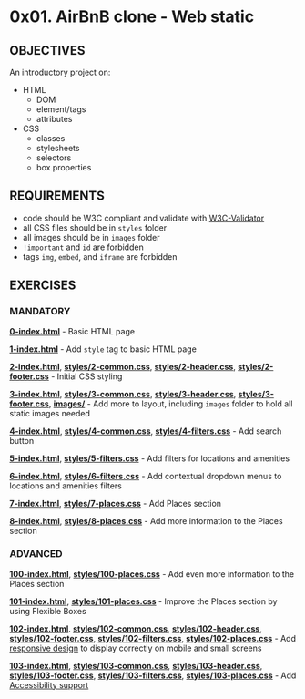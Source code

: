 # 0x01. AirBnB clone - Web static

## OBJECTIVES   
An introductory project on:   
   * HTML   
     * DOM
     * element/tags   
     * attributes   
   * CSS
     * classes   
     * stylesheets   
     * selectors   
     * box properties   

## REQUIREMENTS   
   * code should be W3C compliant and validate with [W3C-Validator](https://github.com/holbertonschool/W3C-Validator.git)   
   * all CSS files should be in `styles` folder   
   * all images should be in `images` folder   
   * `!important` and `id` are forbidden   
   * tags `img`, `embed`, and `iframe` are forbidden   

## EXERCISES

### MANDATORY

**[0-index.html](0-index.html)** - Basic HTML page   

**[1-index.html](1-index.html)** - Add `style` tag to basic HTML page   

**[2-index.html](2-index.html)**, **[styles/2-common.css](styles/2-common.css)**, **[styles/2-header.css](styles/2-header.css)**, **[styles/2-footer.css](styles/2-footer.css)** - Initial CSS styling   

**[3-index.html](3-index.html)**, **[styles/3-common.css](styles/3-common.css)**, **[styles/3-header.css](styles/3-header.css)**, **[styles/3-footer.css](styles/3-footer.css)**, **[images/](images/)** - Add more to layout, including `images` folder to hold all static images needed   

**[4-index.html](4-index.html)**, **[styles/4-common.css](styles/4-common.css)**, **[styles/4-filters.css](styles/4-filters.css)**  - Add search button   

**[5-index.html](5-index.html)**, **[styles/5-filters.css](styles/5-filters.css)** - Add filters for locations and amenities   

**[6-index.html](6-index.html)**, **[styles/6-filters.css](styles/6-filters.css)** - Add contextual dropdown menus to locations and amenities filters   

**[7-index.html](7-index.html)**, **[styles/7-places.css](styles/7-places.css)** - Add Places section   

**[8-index.html](8-index.html)**, **[styles/8-places.css](styles/8-places.css)** - Add more information to the Places section   

### ADVANCED

**[100-index.html](100-index.html)**, **[styles/100-places.css](styles/100-places.css)** - Add even more information to the Places section   

**[101-index.html](101-index.html)**, **[styles/101-places.css](styles/101-places.css)** - Improve the Places section by using Flexible Boxes   

**[102-index.html](102-index.html)**. **[styles/102-common.css](styles/102-common.css)**, **[styles/102-header.css](styles/102-header.css)**, **[styles/102-footer.css](styles/102-footer.css)**, **[styles/102-filters.css](styles/102-filters.css)**, **[styles/102-places.css](styles/102-places.css)** - Add [responsive design](https://developer.mozilla.org/en-US/Apps/Progressive) to display correctly on mobile and small screens   

**[103-index.html](103-index.html)**, **[styles/103-common.css](styles/103-common.css)**, **[styles/103-header.css](styles/103\header.css)**, **[styles/103-footer.css](styles/103-footer.css)**, **[styles/103-filters.css](styles/103-filters.css)**, **[styles/103-places.css](styles/103-places.css)** - Add [Accessibility support](https://developer.mozilla.org/en-US/docs/Learn/Accessibility)   